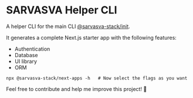 # SARVASVA Helper CLI

A helper CLI for the main CLI [@sarvasva-stack/init](https://www.npmjs.com/package/@sarvasva-stack/init).

It generates a complete Next.js starter app with the following features:

- Authentication
- Database
- UI library
- ORM

```
npx @sarvasva-stack/next-apps -h   # Now select the flags as you want
```

Feel free to contribute and help me improve this project! 🚀
